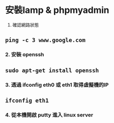 # **安裝lamp & phpmyadmin**


1. 確認網路狀態

## ```ping -c 3 www.google.com```

### 2. 安裝 openssh

## ```sudo apt-get install openssh```

### 3. 透過 ifconfig eth0 或 eth1 取得虛擬機的IP

## ```ifconfig eth1```

### 4. 從本機開啟 putty 進入 linux server



